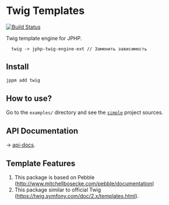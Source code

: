 # Twig Templates

[![Build Status](https://travis-ci.org/jphp-group/twig.svg?branch=master)](https://travis-ci.org/jphp-group/twig)

Twig template engine for JPHP.

```
  twig -> jphp-twig-engine-ext // Заменить зависимость
```

## Install

```bash
jppm add twig
```

## How to use?

Go to the `examples/` directory and see the [`simple`](examples/simple) project sources.

## API Documentation

-> [api-docs](api-docs/).

## Template Features

1. This package is based on Pebble (http://www.mitchellbosecke.com/pebble/documentation) 
2. This package similar to official Twig (https://twig.symfony.com/doc/2.x/templates.html).
